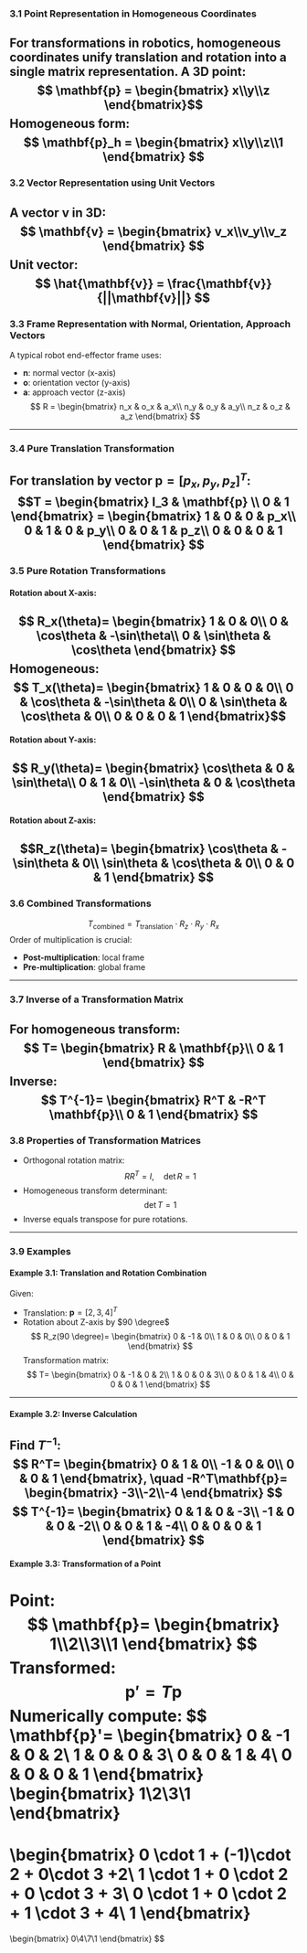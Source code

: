 ### **3.1 Point Representation in Homogeneous Coordinates**
For transformations in robotics, **homogeneous coordinates** unify translation and rotation into a single matrix representation.
A 3D point:
$$
\mathbf{p} = \begin{bmatrix} x\\y\\z \end{bmatrix}​
$$
Homogeneous form:
$$
\mathbf{p}_h = \begin{bmatrix} x\\y\\z\\1 \end{bmatrix}
$$
---
### **3.2 Vector Representation using Unit Vectors**
A vector **v** in 3D:
$$
\mathbf{v} = \begin{bmatrix} v_x\\v_y\\v_z \end{bmatrix}
$$
Unit vector:
$$
\hat{\mathbf{v}} = \frac{\mathbf{v}}{||\mathbf{v}||}
$$
---
### **3.3 Frame Representation with Normal, Orientation, Approach Vectors**
A typical robot end-effector frame uses:
- **n**: normal vector (x-axis)
- **o**: orientation vector (y-axis)
- **a**: approach vector (z-axis)
$$
R = \begin{bmatrix} n_x & o_x & a_x\\ n_y & o_y & a_y\\ n_z & o_z & a_z \end{bmatrix}
$$
---
### **3.4 Pure Translation Transformation**
For translation by vector $\mathbf{p} = [p_x, p_y, p_z]^T$:
$$T = \begin{bmatrix} I_3 & \mathbf{p} \\ 0 & 1 \end{bmatrix} = \begin{bmatrix} 1 & 0 & 0 & p_x\\ 0 & 1 & 0 & p_y\\ 0 & 0 & 1 & p_z\\ 0 & 0 & 0 & 1 \end{bmatrix}
$$
---
### **3.5 Pure Rotation Transformations**
#### **Rotation about X-axis:**
$$
R_x(\theta)= \begin{bmatrix} 1 & 0 & 0\\ 0 & \cos\theta & -\sin\theta\\ 0 & \sin\theta & \cos\theta \end{bmatrix}
$$
Homogeneous:
$$
T_x(\theta)= \begin{bmatrix} 1 & 0 & 0 & 0\\ 0 & \cos\theta & -\sin\theta & 0\\ 0 & \sin\theta & \cos\theta & 0\\ 0 & 0 & 0 & 1 \end{bmatrix}​​
$$
---
#### **Rotation about Y-axis:**
$$
R_y(\theta)= \begin{bmatrix} \cos\theta & 0 & \sin\theta\\ 0 & 1 & 0\\ -\sin\theta & 0 & \cos\theta \end{bmatrix}
$$
---
#### **Rotation about Z-axis:**
$$R_z(\theta)= \begin{bmatrix} \cos\theta & -\sin\theta & 0\\ \sin\theta & \cos\theta & 0\\ 0 & 0 & 1 \end{bmatrix}
$$
---
### **3.6 Combined Transformations**
$$
T_{\text{combined}} = T_{\text{translation}} \cdot R_z \cdot R_y \cdot R_x
$$
Order of multiplication is crucial:
- **Post-multiplication**: local frame
- **Pre-multiplication**: global frame
---
### **3.7 Inverse of a Transformation Matrix**
For homogeneous transform:
$$
T= \begin{bmatrix} R & \mathbf{p}\\ 0 & 1 \end{bmatrix}
$$
Inverse:
$$
T^{-1}= \begin{bmatrix} R^T & -R^T \mathbf{p}\\ 0 & 1 \end{bmatrix}
$$
---
### **3.8 Properties of Transformation Matrices**
- Orthogonal rotation matrix:
$$
R R^T = I, \quad \det R = 1
$$
- Homogeneous transform determinant:
$$
\det T = 1
$$
- Inverse equals transpose for pure rotations.
---
### **3.9 Examples**
#### **Example 3.1: Translation and Rotation Combination**
Given:
- Translation: $\mathbf{p}=[2,3,4]^T$
- Rotation about Z-axis by $90 \degree$
$$
R_z(90 \degree)= \begin{bmatrix} 0 & -1 & 0\\ 1 & 0 & 0\\ 0 & 0 & 1 \end{bmatrix}
$$
Transformation matrix:
$$
T= \begin{bmatrix} 0 & -1 & 0 & 2\\ 1 & 0 & 0 & 3\\ 0 & 0 & 1 & 4\\ 0 & 0 & 0 & 1 \end{bmatrix}
$$
---
#### **Example 3.2: Inverse Calculation**
Find $T^{-1}$:
$$
R^T= \begin{bmatrix} 0 & 1 & 0\\ -1 & 0 & 0\\ 0 & 0 & 1 \end{bmatrix}, \quad
-R^T\mathbf{p}= \begin{bmatrix} -3\\-2\\-4 \end{bmatrix}
$$
$$
T^{-1}= \begin{bmatrix} 0 & 1 & 0 & -3\\ -1 & 0 & 0 & -2\\ 0 & 0 & 1 & -4\\ 0 & 0 & 0 & 1 \end{bmatrix}
$$
---
#### **Example 3.3: Transformation of a Point**
Point:
$$
\mathbf{p}= \begin{bmatrix} 1\\2\\3\\1 \end{bmatrix}
$$
Transformed:
$$
\mathbf{p}'=T \mathbf{p}
$$
Numerically compute:
$$
\mathbf{p}'= \begin{bmatrix} 0 & -1 & 0 & 2\\ 1 & 0 & 0 & 3\\ 0 & 0 & 1 & 4\\ 0 & 0 & 0 & 1 \end{bmatrix} \begin{bmatrix} 1\\2\\3\\1 \end{bmatrix} 
= 
\begin{bmatrix} 0 \cdot 1 + (-1)\cdot 2 + 0\cdot 3 +2\\ 1 \cdot 1 + 0 \cdot 2 + 0 \cdot 3 + 3\\ 0 \cdot 1 + 0 \cdot 2 + 1 \cdot 3 + 4\\ 1 \end{bmatrix} 
=
\begin{bmatrix} 0\\4\\7\\1 \end{bmatrix}
$$​​